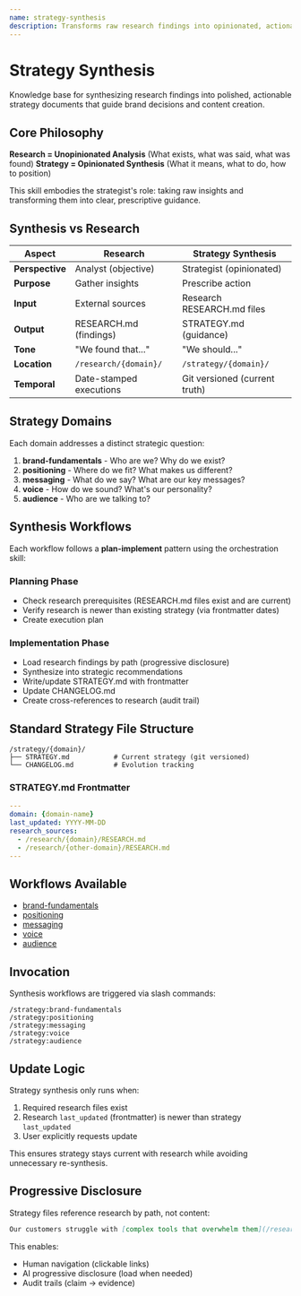 ```yaml
---
name: strategy-synthesis
description: Transforms raw research findings into opinionated, actionable brand strategy documents. A strategist's perspective on synthesizing insights into strategic guidance.
---
```


# Strategy Synthesis

Knowledge base for synthesizing research findings into polished, actionable strategy documents that guide brand decisions and content creation.

## Core Philosophy

**Research = Unopinionated Analysis** (What exists, what was said, what was found)
**Strategy = Opinionated Synthesis** (What it means, what to do, how to position)

This skill embodies the strategist's role: taking raw insights and transforming them into clear, prescriptive guidance.

## Synthesis vs Research

| Aspect | Research | Strategy Synthesis |
|--------|----------|-------------------|
| **Perspective** | Analyst (objective) | Strategist (opinionated) |
| **Purpose** | Gather insights | Prescribe action |
| **Input** | External sources | Research RESEARCH.md files |
| **Output** | RESEARCH.md (findings) | STRATEGY.md (guidance) |
| **Tone** | "We found that..." | "We should..." |
| **Location** | `/research/{domain}/` | `/strategy/{domain}/` |
| **Temporal** | Date-stamped executions | Git versioned (current truth) |

## Strategy Domains

Each domain addresses a distinct strategic question:

1. **brand-fundamentals** - Who are we? Why do we exist?
2. **positioning** - Where do we fit? What makes us different?
3. **messaging** - What do we say? What are our key messages?
4. **voice** - How do we sound? What's our personality?
5. **audience** - Who are we talking to?

## Synthesis Workflows

Each workflow follows a **plan-implement** pattern using the orchestration skill:

### Planning Phase
- Check research prerequisites (RESEARCH.md files exist and are current)
- Verify research is newer than existing strategy (via frontmatter dates)
- Create execution plan

### Implementation Phase
- Load research findings by path (progressive disclosure)
- Synthesize into strategic recommendations
- Write/update STRATEGY.md with frontmatter
- Update CHANGELOG.md
- Create cross-references to research (audit trail)

## Standard Strategy File Structure

```
/strategy/{domain}/
├── STRATEGY.md           # Current strategy (git versioned)
└── CHANGELOG.md          # Evolution tracking
```

### STRATEGY.md Frontmatter

```yaml
---
domain: {domain-name}
last_updated: YYYY-MM-DD
research_sources:
  - /research/{domain}/RESEARCH.md
  - /research/{other-domain}/RESEARCH.md
---
```

## Workflows Available

- [brand-fundamentals](workflows/brand-fundamentals/WORKFLOW.md)
- [positioning](workflows/positioning/WORKFLOW.md)
- [messaging](workflows/messaging/WORKFLOW.md)
- [voice](workflows/voice/WORKFLOW.md)
- [audience](workflows/audience/WORKFLOW.md)

## Invocation

Synthesis workflows are triggered via slash commands:

```
/strategy:brand-fundamentals
/strategy:positioning
/strategy:messaging
/strategy:voice
/strategy:audience
```

## Update Logic

Strategy synthesis only runs when:
1. Required research files exist
2. Research `last_updated` (frontmatter) is newer than strategy `last_updated`
3. User explicitly requests update

This ensures strategy stays current with research while avoiding unnecessary re-synthesis.

## Progressive Disclosure

Strategy files reference research by path, not content:

```markdown
Our customers struggle with [complex tools that overwhelm them](/research/customer-insights/RESEARCH.md).
```

This enables:
- Human navigation (clickable links)
- AI progressive disclosure (load when needed)
- Audit trails (claim → evidence)
